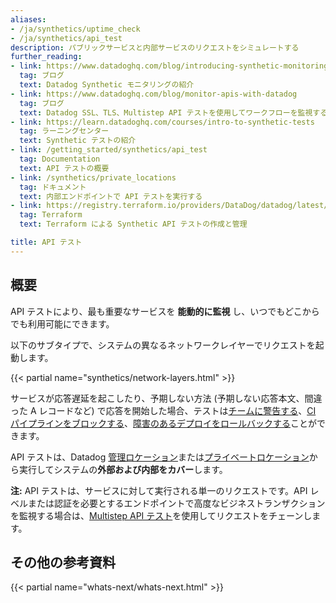 ```yaml
---
aliases:
- /ja/synthetics/uptime_check
- /ja/synthetics/api_test
description: パブリックサービスと内部サービスのリクエストをシミュレートする
further_reading:
- link: https://www.datadoghq.com/blog/introducing-synthetic-monitoring/
  tag: ブログ
  text: Datadog Synthetic モニタリングの紹介
- link: https://www.datadoghq.com/blog/monitor-apis-with-datadog
  tag: ブログ
  text: Datadog SSL、TLS、Multistep API テストを使用してワークフローを監視する
- link: https://learn.datadoghq.com/courses/intro-to-synthetic-tests
  tag: ラーニングセンター
  text: Synthetic テストの紹介
- link: /getting_started/synthetics/api_test
  tag: Documentation
  text: API テストの概要
- link: /synthetics/private_locations
  tag: ドキュメント
  text: 内部エンドポイントで API テストを実行する
- link: https://registry.terraform.io/providers/DataDog/datadog/latest/docs/resources/synthetics_test
  tag: Terraform
  text: Terraform による Synthetic API テストの作成と管理

title: API テスト
---
```


## 概要

API テストにより、最も重要なサービスを **能動的に監視** し、いつでもどこからでも利用可能にできます。

以下のサブタイプで、システムの異なるネットワークレイヤーでリクエストを起動します。

{{< partial name="synthetics/network-layers.html" >}}

サービスが応答遅延を起こしたり、予期しない方法 (予期しない応答本文、間違った A レコードなど) で応答を開始した場合、テストは[チームに警告する][1]、[CI パイプラインをブロックする][2]、[障害のあるデプロイをロールバックする][2]ことができます。

API テストは、Datadog [管理ロケーション][3]または[プライベートロケーション][4]から実行してシステムの**外部および内部をカバー**します。

**注:** API テストは、サービスに対して実行される単一のリクエストです。API レベルまたは認証を必要とするエンドポイントで高度なビジネストランザクションを監視する場合は、[Multistep API テスト][5]を使用してリクエストをチェーンします。

## その他の参考資料

{{< partial name="whats-next/whats-next.html" >}}

[1]: /ja/synthetics/api_tests/http_tests?tab=requestoptions#notify-your-team
[2]: /ja/continuous_testing/cicd_integrations
[3]: /ja/synthetics/api_tests/http_tests/#select-locations
[4]: /ja/synthetics/private_locations
[5]: /ja/synthetics/multistep/

